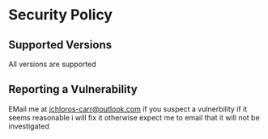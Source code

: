 # Security Policy

## Supported Versions

All versions are supported

## Reporting a Vulnerability

EMail me at jchloros-carr@outlook.com if you suspect a vulnerbility if it seems reasonable i will fix it otherwise expect me to email that it will not be investigated
